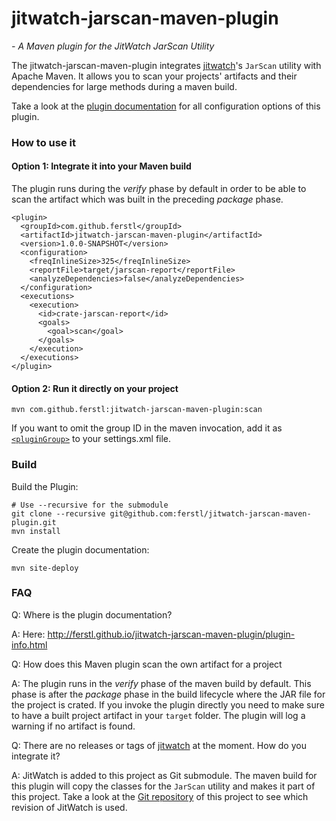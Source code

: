 # jitwatch-jarscan-maven-plugin
*- A Maven plugin for the JitWatch JarScan Utility*

The jitwatch-jarscan-maven-plugin integrates [jitwatch](https://github.com/AdoptOpenJDK/jitwatch)'s `JarScan` utility with Apache Maven.
It allows you to scan your projects' artifacts and their dependencies for large methods during a maven build.

Take a look at the [plugin documentation](http://ferstl.github.io/jitwatch-jarscan-maven-plugin/plugin-info.html) for all configuration options of this plugin.

### How to use it

#### Option 1: Integrate it into your Maven build
The plugin runs during the *verify* phase by default in order to be able to scan the artifact which was built in the preceding *package* phase.

    <plugin>
      <groupId>com.github.ferstl</groupId>
      <artifactId>jitwatch-jarscan-maven-plugin</artifactId>
      <version>1.0.0-SNAPSHOT</version>
      <configuration>
        <freqInlineSize>325</freqInlineSize>
        <reportFile>target/jarscan-report</reportFile>
        <analyzeDependencies>false</analyzeDependencies>
      </configuration>
      <executions>
        <execution>
          <id>crate-jarscan-report</id>
          <goals>
            <goal>scan</goal>
          </goals>
        </execution>
      </executions>
    </plugin>

#### Option 2: Run it directly on your project

    mvn com.github.ferstl:jitwatch-jarscan-maven-plugin:scan
    
If you want to omit the group ID in the maven invocation, add it as [`<pluginGroup>`](https://maven.apache.org/settings.html#Plugin_Groups) to your settings.xml file.

### Build

Build the Plugin:

    # Use --recursive for the submodule
    git clone --recursive git@github.com:ferstl/jitwatch-jarscan-maven-plugin.git
    mvn install

Create the plugin documentation:

    mvn site-deploy


### FAQ

Q: Where is the plugin documentation?

A: Here: http://ferstl.github.io/jitwatch-jarscan-maven-plugin/plugin-info.html

Q: How does this Maven plugin scan the own artifact for a project
 
A: The plugin runs in the *verify* phase of the maven build by default. This phase is after the *package* phase in the build lifecycle where the JAR file for the project is crated. If you invoke the plugin directly you need to make sure to have a built project artifact in your `target` folder. The plugin will log a warning if no artifact is found.
 
Q: There are no releases or tags of [jitwatch](https://github.com/AdoptOpenJDK/jitwatch) at the moment. How do you integrate it?
 
A: JitWatch is added to this project as Git submodule. The maven build for this plugin will copy the classes for the `JarScan` utility and makes it part of this project.
 Take a look at the [Git repository](https://github.com/ferstl/jitwatch-jarscan-maven-plugin) of this project to see which revision of JitWatch is used.
 
